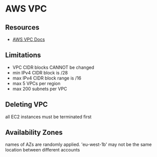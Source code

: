 # AWS VPC

## Resources

- [AWS VPC Docs](https://docs.aws.amazon.com/vpc/latest/userguide/what-is-amazon-vpc.html)

## Limitations

- VPC CIDR blocks CANNOT be changed
- min IPv4 CIDR block is /28
- max IPv4 CIDR block range is /16
- max 5 VPCs per region
- max 200 subnets per VPC

## Deleting VPC

all EC2 instances must be terminated first

## Availability Zones

names of AZs are randomly applied. 'eu-west-1b' may not be the same location
between different accounts
